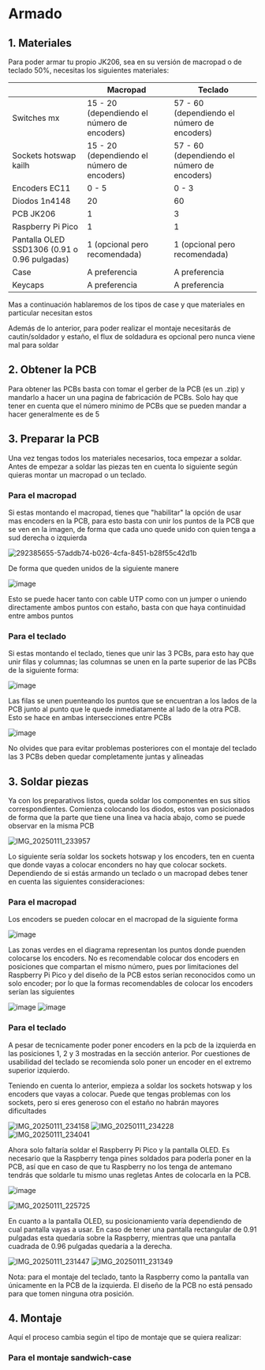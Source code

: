 
<h1 align="Left"> Armado </h1>

<h2 align="Left"> 1. Materiales </h2>

Para poder armar tu propio JK206, sea en su versión de macropad o de teclado 50%, necesitas los siguientes materiales:

|                           | Macropad                                    | Teclado                                     |
| ------------------------- | ------------------------------------------- | ------------------------------------------- |
| Switches mx               | 15 - 20 (dependiendo el número de encoders) | 57 - 60 (dependiendo el número de encoders) |
| Sockets hotswap kailh     | 15 - 20 (dependiendo el número de encoders) | 57 - 60 (dependiendo el número de encoders) |
| Encoders EC11             | 0 - 5                                       | 0 - 3                                       |
| Diodos 1n4148             | 20                                          | 60                                          |
| PCB JK206                 | 1                                           | 3                                           |
| Raspberry Pi Pico         | 1                                           | 1                                           |
| Pantalla OLED SSD1306 (0.91 o 0.96 pulgadas)  | 1 (opcional pero recomendada)               | 1 (opcional pero recomendada)               |
| Case                      | A preferencia                               | A preferencia                               |
| Keycaps                   | A preferencia                               | A preferencia                               |

Mas a continuación hablaremos de los tipos de case y que materiales en particular necesitan estos

Además de lo anterior, para poder realizar el montaje necesitarás de cautín/soldador y estaño, el flux de soldadura es opcional pero nunca viene mal para soldar

<h2 align="Left"> 2. Obtener la PCB </h2>

Para obtener las PCBs basta con tomar el gerber de la PCB (es un .zip) y mandarlo a hacer un una pagina de fabricación de PCBs. Solo hay que tener en cuenta que el número minimo de PCBs que se pueden mandar a hacer generalmente es de 5

<h2 align="Left"> 3. Preparar la PCB </h2>

Una vez tengas todos los materiales necesarios, toca empezar a soldar. Antes de empezar a soldar las piezas ten en cuenta lo siguiente según quieras montar un macropad o un teclado.

<h3 align="Left"> Para el macropad </h3>

Si estas montando el macropad, tienes que "habilitar" la opción de usar mas encoders en la PCB, para esto basta con unir los puntos de la PCB que se ven en la imagen, de forma que cada uno quede unido con quien tenga a sud derecha o izquierda

![292385655-57addb74-b026-4cfa-8451-b28f55c42d1b](https://github.com/JhonatanFerrer/JK206/assets/111335841/2189e91f-a64e-4447-abd9-0322da5fcc75)



De forma que queden unidos de la siguiente manere

![image](https://github.com/JhonatanFerrer/JK206/assets/111335841/20f61c4c-638f-4485-a3b4-19ebd36d7ff5)

Esto se puede hacer tanto con cable UTP como con un jumper o uniendo directamente ambos puntos con estaño, basta con que haya continuidad entre ambos puntos

<h3 align="Left"> Para el teclado </h3>

Si estas montando el teclado, tienes que unir las 3 PCBs, para esto hay que unir filas y columnas; las columnas se unen en la parte superior de las PCBs de la siguiente forma:


![image](https://github.com/JhonatanFerrer/JK206/assets/111335841/8d986f73-baac-420b-a798-1e904f3f9116)

Las filas se unen puenteando los puntos que se encuentran a los lados de la PCB junto al punto que le quede inmediatamente al lado de la otra PCB. Esto se hace en ambas intersecciones entre PCBs

![image](https://github.com/JhonatanFerrer/JK206/assets/111335841/734ff414-ec16-4648-906f-d32c0567a64a)

No olvides que para evitar problemas posteriores con el montaje del teclado las 3 PCBs deben quedar completamente juntas y alineadas


<h2 align="Left"> 3. Soldar piezas </h2>

Ya con los preparativos listos, queda soldar los componentes en sus sitios correspondientes. Comienza colocando los diodos, estos van posicionados de forma que la parte que tiene una linea va hacia abajo, como se puede observar en la misma PCB

![IMG_20250111_233957](https://github.com/user-attachments/assets/0deebb8a-1d8a-4c98-a9b5-f40d03befae3)

Lo siguiente sería soldar los sockets hotswap y los encoders, ten en cuenta que donde vayas a colocar enconders no hay que colocar sockets. Dependiendo de si estás armando un teclado o un macropad debes tener en cuenta las siguientes consideraciones:

<h3 align="Left"> Para el macropad </h3>

Los encoders se pueden colocar en el macropad de la siguiente forma

![image](https://github.com/JhonatanFerrer/JK206/assets/111335841/261219ae-7fc7-40b2-8a4f-46c7caaa28a1)

Las zonas verdes en el diagrama representan los puntos donde puenden colocarse los encoders. No es recomendable colocar dos encoders en posiciones que compartan el mismo número, pues por limitaciones del Raspberry Pi Pico y del diseño de la PCB estos serían reconocidos como un solo encoder; por lo que la formas recomendables de colocar los encoders serían las siguientes


![image](https://github.com/JhonatanFerrer/JK206/assets/111335841/15c20124-f5a1-4b04-b754-f72da8c0276f)
![image](https://github.com/JhonatanFerrer/JK206/assets/111335841/4c740b88-ffe2-471d-b411-18dfd2f6fb84)

<h3 align="Left"> Para el teclado </h3>

A pesar de tecnicamente poder poner encoders en la pcb de la izquierda en las posiciones 1, 2 y 3 mostradas en la sección anterior. Por cuestiones de usabilidad del teclado se recomienda solo poner un encoder en el extremo superior izquierdo.

Teniendo en cuenta lo anterior, empieza a soldar los sockets hotswap y los encoders que vayas a colocar. Puede que tengas problemas con los sockets, pero si eres generoso con el estaño no habrán mayores dificultades

![IMG_20250111_234158](https://github.com/user-attachments/assets/2b18d638-62e7-41cd-bf09-768f42581df7)
![IMG_20250111_234228](https://github.com/user-attachments/assets/5e3aa1e8-e9ce-46b1-a27d-408516879857)
![IMG_20250111_234041](https://github.com/user-attachments/assets/7c991923-5355-49ad-b558-d8e15f57497c)

Ahora solo faltaría soldar el Raspberry Pi Pico y la pantalla OLED. Es necesario que la Raspberry tenga pines soldados para poderla poner en la PCB, así que en caso de que tu Raspberry no los tenga de antemano tendrás que soldarle tu mismo unas regletas Antes de colocarla en la PCB.


![image](https://github.com/JhonatanFerrer/JK206/assets/111335841/e1d4df5e-f2e3-4f1a-a8f8-0bd331d9776c)

![IMG_20250111_225725](https://github.com/user-attachments/assets/9943f2f9-16a2-4e09-a465-cdd6062bb180)


En cuanto a la pantalla OLED, su posicionamiento varía dependiendo de cual pantalla vayas a usar. En caso de tener una pantalla rectangular de 0.91 pulgadas esta quedaría sobre la Raspberry, mientras que una pantalla cuadrada de 0.96 pulgadas quedaría a la derecha.

![IMG_20250111_231447](https://github.com/user-attachments/assets/ea0b8b9f-d76f-4f5e-8f8c-35bf3330b7b8)
![IMG_20250111_231349](https://github.com/user-attachments/assets/3840b839-e131-4758-8a00-a087cf327e41)


Nota: para el montaje del teclado, tanto la Raspberry como la pantalla van únicamente en la PCB de la izquierda. El diseño de la PCB no está pensado para que tomen ninguna otra posición.

<h2 align="Left"> 4. Montaje </h2>

Aquí el proceso cambia según el tipo de montaje que se quiera realizar:

<h3 align="Left"> Para el montaje sandwich-case </h3>
